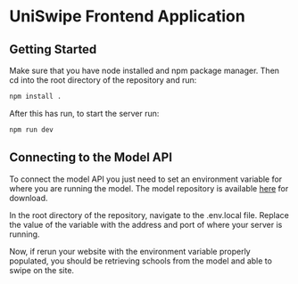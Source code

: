 # UniSwipe Frontend Application

## Getting Started

Make sure that you have node installed and npm package manager. Then cd into the root directory of the repository and run:
```bash
npm install .
```
After this has run, to start the server run:
```bash
npm run dev
```

## Connecting to the Model API

To connect the model API you just need to set an environment variable for where you are running the model. The model repository is available [here](https://github.com/kalxed/uniswipebackend) for download.

In the root directory of the repository, navigate to the .env.local file. Replace the value of the variable with the address and port of where your server is running.

Now, if rerun your website with the environment variable properly populated, you should be retrieving schools from the model and able to swipe on the site.